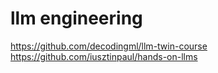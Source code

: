 # llm engineering
https://github.com/decodingml/llm-twin-course
https://github.com/iusztinpaul/hands-on-llms
